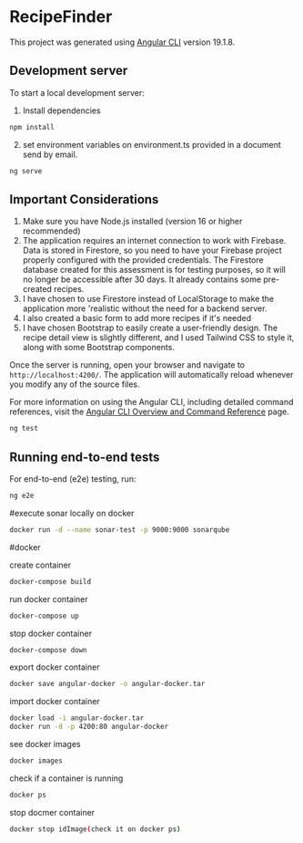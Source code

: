 # RecipeFinder

This project was generated using [Angular CLI](https://github.com/angular/angular-cli) version 19.1.8.

## Development server

To start a local development server:

1. Install dependencies

```bash
npm install
```
2. set environment variables on environment.ts provided in a document send by email.

```bash
ng serve
```

## Important Considerations

1. Make sure you have Node.js installed (version 16 or higher recommended)
2. The application requires an internet connection to work with Firebase. Data is stored in Firestore, so you need to have your Firebase project properly configured with the provided credentials. The Firestore database created for this assessment is for testing purposes, so it will no longer be accessible after 30 days. It already contains some pre-created recipes.
3. I have chosen to use Firestore instead of LocalStorage to make the application more 'realistic without the need for a backend server.
4. I also created a basic form to add more recipes if it's needed
5. I have chosen Bootstrap to easily create a user-friendly design. The recipe detail view is slightly different, and I used Tailwind CSS to style it, along with some Bootstrap components.


Once the server is running, open your browser and navigate to `http://localhost:4200/`. The application will automatically reload whenever you modify any of the source files.


For more information on using the Angular CLI, including detailed command references, visit the [Angular CLI Overview and Command Reference](https://angular.dev/tools/cli) page.


```bash
ng test
```

## Running end-to-end tests

For end-to-end (e2e) testing, run:

```bash
ng e2e
```

#execute sonar locally on docker

```bash
docker run -d --name sonar-test -p 9000:9000 sonarqube
```

#docker

create container
```bash
docker-compose build
```

run docker container
```bash
docker-compose up
```

stop docker container
```bash
docker-compose down
```

export docker container
```bash
docker save angular-docker -o angular-docker.tar
```
import docker container
```bash
docker load -i angular-docker.tar
docker run -d -p 4200:80 angular-docker
```

see docker images
```bash
docker images
```

check if a container is running
```bash
docker ps
```

stop docmer container
```bash
docker stop idImage(check it on docker ps)
```